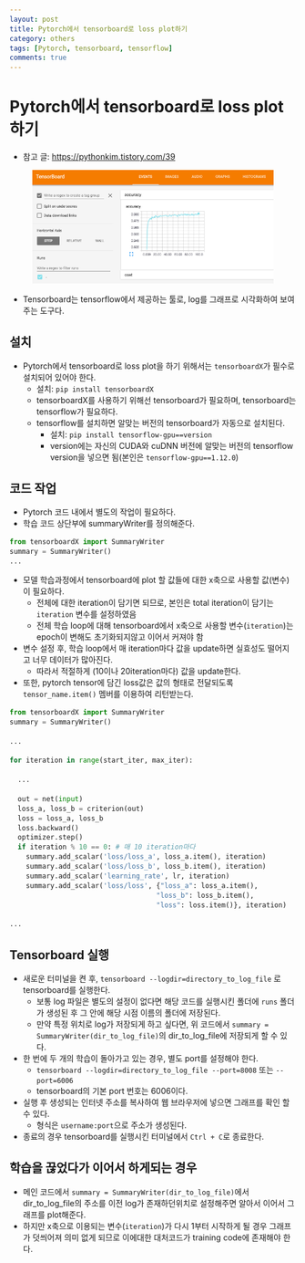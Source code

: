 ```yaml
---
layout: post
title: Pytorch에서 tensorboard로 loss plot하기
category: others
tags: [Pytorch, tensorboard, tensorflow]
comments: true
---
```


# Pytorch에서 tensorboard로 loss plot하기
- 참고 글: https://pythonkim.tistory.com/39

<center>
<figure>
<img src="/assets/post_img/others/2019-05-11-pytorch_tensorboard/fig1.png" alt="views">
<figcaption></figcaption>
</figure>
</center>

- Tensorboard는 tensorflow에서 제공하는 툴로, log를 그래프로 시각화하여 보여주는 도구다.

## 설치
- Pytorch에서 tensorboard로 loss plot을 하기 위해서는 `tensorboardX`가 필수로 설치되어 있어야 한다.
  - 설치: `pip install tensorboardX`
  - tensorboardX를 사용하기 위해선 tensorboard가 필요하며, tensorboard는 tensorflow가 필요하다.
  - tensorflow를 설치하면 알맞는 버전의 tensorboard가 자동으로 설치된다.
    - 설치: `pip install tensorflow-gpu==version`
    - version에는 자신의 CUDA와 cuDNN 버전에 알맞는 버전의 tensorflow version을 넣으면 됨(본인은 `tensorflow-gpu==1.12.0`)

## 코드 작업
- Pytorch 코드 내에서 별도의 작업이 필요하다.
- 학습 코드 상단부에 summaryWriter를 정의해준다.

```python
from tensorboardX import SummaryWriter
summary = SummaryWriter()
...
```

- 모델 학습과정에서 tensorboard에 plot 할 값들에 대한 x축으로 사용할 값(변수)이 필요하다.
  - 전체에 대한 iteration이 담기면 되므로, 본인은 total iteration이 담기는 `iteration` 변수를 설정하였음
  - 전체 학습 loop에 대해 tensorboard에서 x축으로 사용할 변수(`iteration`)는 epoch이 변해도 초기화되지않고 이어서 커져야 함
- 변수 설정 후, 학습 loop에서 매 iteration마다 값을 update하면 실효성도 떨어지고 너무 데이터가 많아진다.
  - 따라서 적절하게 (10이나 20iteration마다) 값을 update한다.
- 또한, pytorch tensor에 담긴 loss값은 값의 형태로 전달되도록 `tensor_name.item()` 멤버를 이용하여 리턴받는다.

```python
from tensorboardX import SummaryWriter
summary = SummaryWriter()

...

for iteration in range(start_iter, max_iter):
  
  ...

  out = net(input)
  loss_a, loss_b = criterion(out)
  loss = loss_a, loss_b
  loss.backward()
  optimizer.step()
  if iteration % 10 == 0: # 매 10 iteration마다
    summary.add_scalar('loss/loss_a', loss_a.item(), iteration)
    summary.add_scalar('loss/loss_b', loss_b.item(), iteration)
    summary.add_scalar('learning_rate', lr, iteration)
    summary.add_scalar('loss/loss', {"loss_a": loss_a.item(),
                                    "loss_b": loss_b.item(),
                                    "loss": loss.item()}, iteration)

...

```

## Tensorboard 실행
- 새로운 터미널을 켠 후, `tensorboard --logdir=directory_to_log_file` 로 tensorboard를 실행한다.
  - 보통 log 파일은 별도의 설정이 없다면 해당 코드를 실행시킨 폴더에 `runs` 폴더가 생성된 후 그 안에 해당 시점 이름의 폴더에 저장된다.
  - 만약 특정 위치로 log가 저장되게 하고 싶다면, 위 코드에서 `summary = SummaryWriter(dir_to_log_file)`의 dir_to_log_file에 저장되게 할 수 있다.
- 한 번에 두 개의 학습이 돌아가고 있는 경우, 별도 port를 설정해야 한다.
  - `tensorboard --logdir=directory_to_log_file --port=8008` 또는 `--port=6006`
  - tensorboard의 기본 port 번호는 6006이다.
- 실행 후 생성되는 인터넷 주소를 복사하여 웹 브라우저에 넣으면 그래프를 확인 할 수 있다.
  - 형식은 `username:port`으로 주소가 생성된다.
- 종료의 경우 tensorboard를 실행시킨 터미널에서 `Ctrl + C`로 종료한다.

## 학습을 끊었다가 이어서 하게되는 경우
- 메인 코드에서 `summary = SummaryWriter(dir_to_log_file)`에서 dir_to_log_file의 주소를 이전 log가 존재하던위치로 설정해주면 알아서 이어서 그래프를 plot해준다.
- 하지만 x축으로 이용되는 변수(`iteration`)가 다시 1부터 시작하게 될 경우 그래프가 덧씌어져 의미 없게 되므로 이에대한 대처코드가 training code에 존재해야 한다.
